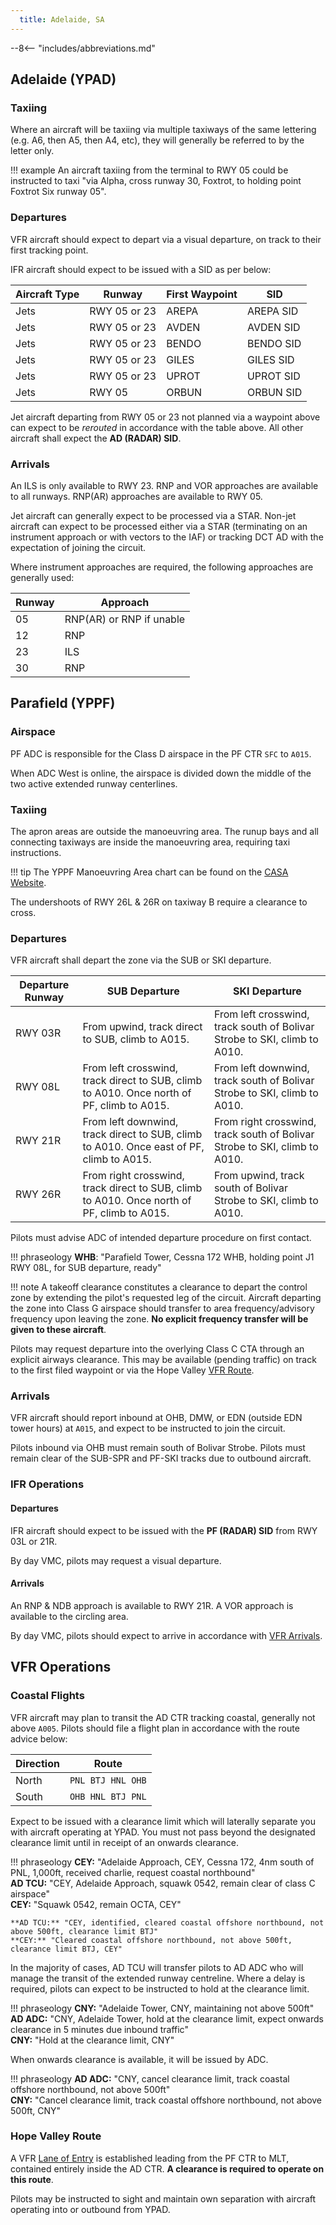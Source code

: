 ```yaml
---
  title: Adelaide, SA
---
```


--8<-- "includes/abbreviations.md"

## Adelaide (YPAD)
### Taxiing
Where an aircraft will be taxiing via multiple taxiways of the same lettering (e.g. A6, then A5, then A4, etc), they will generally be referred to by the letter only.

!!! example
    An aircraft taxiing from the terminal to RWY 05 could be instructed to taxi "via Alpha, cross runway 30, Foxtrot, to holding point Foxtrot Six runway 05".
    
### Departures
VFR aircraft should expect to depart via a visual departure, on track to their first tracking point.

IFR aircraft should expect to be issued with a SID as per below:

| Aircraft Type | Runway | First Waypoint | SID |
| --- | --- | --- | --- |
| Jets | RWY 05 or 23 | AREPA | AREPA SID |
| Jets | RWY 05 or 23 | AVDEN | AVDEN SID |
| Jets | RWY 05 or 23 | BENDO | BENDO SID |
| Jets | RWY 05 or 23 | GILES | GILES SID |
| Jets | RWY 05 or 23 | UPROT | UPROT SID |
| Jets | RWY 05 | ORBUN | ORBUN SID |

Jet aircraft departing from RWY 05 or 23 not planned via a waypoint above can expect to be *rerouted* in accordance with the table above. All other aircraft shall expect the **AD (RADAR) SID**.

### Arrivals
An ILS is only available to RWY 23. RNP and VOR approaches are available to all runways. RNP(AR) approaches are available to RWY 05.

Jet aircraft can generally expect to be processed via a STAR. Non-jet aircraft can expect to be processed either via a STAR (terminating on an instrument approach or with vectors to the IAF) or tracking DCT AD with the expectation of joining the circuit.

Where instrument approaches are required, the following approaches are generally used:

| Runway | Approach |
| --- | --- |
| 05 | RNP(AR) or RNP if unable |
| 12 | RNP |
| 23 | ILS |
| 30 | RNP |

## Parafield (YPPF)
### Airspace
PF ADC is responsible for the Class D airspace in the PF CTR `SFC` to `A015`.

When ADC West is online, the airspace is divided down the middle of the two active extended runway centerlines.

### Taxiing
The apron areas are outside the manoeuvring area. The runup bays and all connecting taxiways are inside the manoeuvring area, requiring taxi instructions.

!!! tip
    The YPPF Manoeuvring Area chart can be found on the [CASA Website](https://www.casa.gov.au/parafield-manoeuvring-area-map).

The undershoots of RWY 26L & 26R on taxiway B require a clearance to cross.

### Departures
VFR aircraft shall depart the zone via the SUB or SKI departure.

| Departure Runway | SUB Departure | SKI Departure |
| -- | -- | -- |
| RWY 03R | From upwind, track direct to SUB, climb to A015. | From left crosswind, track south of Bolivar Strobe to SKI, climb to A010. |
| RWY 08L | From left crosswind, track direct to SUB, climb to A010. Once north of PF, climb to A015. | From left downwind, track south of Bolivar Strobe to SKI, climb to A010. |
| RWY 21R | From left downwind, track direct to SUB, climb to A010. Once east of PF, climb to A015. | From right crosswind, track south of Bolivar Strobe to SKI, climb to A010. |
| RWY 26R | From right crosswind, track direct to SUB, climb to A010. Once north of PF, climb to A015. | From upwind, track south of Bolivar Strobe to SKI, climb to A010. |

Pilots must advise ADC of intended departure procedure on first contact.

!!! phraseology
    **WHB**: "Parafield Tower, Cessna 172 WHB, holding point J1 RWY 08L, for SUB departure, ready"

!!! note
    A takeoff clearance constitutes a clearance to depart the control zone by extending the pilot's requested leg of the circuit.  Aircraft departing the zone into Class G airspace should transfer to area frequency/advisory frequency upon leaving the zone. **No explicit frequency transfer will be given to these aircraft**.

Pilots may request departure into the overlying Class C CTA through an explicit airways clearance. This may be available (pending traffic) on track to the first filed waypoint or via the Hope Valley [VFR Route](#hope-valley-route).

### Arrivals
VFR aircraft should report inbound at OHB, DMW, or EDN (outside EDN tower hours) at `A015`, and expect to be instructed to join the circuit.

Pilots inbound via OHB must remain south of Bolivar Strobe. Pilots must remain clear of the SUB-SPR and PF-SKI tracks due to outbound aircraft.

### IFR Operations
#### Departures
IFR aircraft should expect to be issued with the **PF (RADAR) SID** from RWY 03L or 21R.

By day VMC, pilots may request a visual departure.

#### Arrivals
An RNP & NDB approach is available to RWY 21R. A VOR approach is available to the circling area.

By day VMC, pilots should expect to arrive in accordance with [VFR Arrivals](#arrivals_1).

## VFR Operations
### Coastal Flights
VFR aircraft may plan to transit the AD CTR tracking coastal, generally not above `A005`. Pilots should file a flight plan in accordance with the route advice below:

| Direction | Route |
| --- | --- |
| North | `PNL BTJ HNL OHB` |
| South | `OHB HNL BTJ PNL` |

Expect to be issued with a clearance limit which will laterally separate you with aircraft operating at YPAD. You must not pass beyond the designated clearance limit until in receipt of an onwards clearance.

!!! phraseology
    **CEY:** "Adelaide Approach, CEY, Cessna 172, 4nm south of PNL, 1,000ft, received charlie, request coastal northbound"  
    **AD TCU:** "CEY, Adelaide Approach, squawk 0542, remain clear of class C airspace"  
    **CEY:** "Squawk 0542, remain OCTA, CEY"   

    **AD TCU:** "CEY, identified, cleared coastal offshore northbound, not above 500ft, clearance limit BTJ"  
    **CEY:** "Cleared coastal offshore northbound, not above 500ft, clearance limit BTJ, CEY"

In the majority of cases, AD TCU will transfer pilots to AD ADC who will manage the transit of the extended runway centreline. Where a delay is required, pilots can expect to be instructed to hold at the clearance limit.

!!! phraseology 
    **CNY:** "Adelaide Tower, CNY, maintaining not above 500ft"  
    **AD ADC:** "CNY, Adelaide Tower, hold at the clearance limit, expect onwards clearance in 5 minutes due inbound traffic"  
    **CNY:** "Hold at the clearance limit, CNY"  

When onwards clearance is available, it will be issued by ADC.

!!! phraseology 
    **AD ADC:** "CNY, cancel clearance limit, track coastal offshore northbound, not above 500ft"  
    **CNY:** "Cancel clearance limit, track coastal offshore northbound, not above 500ft, CNY"

### Hope Valley Route
A VFR [Lane of Entry](../airspace/lanesofentry.md) is established leading from the PF CTR to MLT, contained entirely inside the AD CTR. **A clearance is required to operate on this route**. 

Pilots may be instructed to sight and maintain own separation with aircraft operating into or outbound from YPAD.